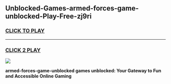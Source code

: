 
## Unblocked-Games-armed-forces-game-unblocked-Play-Free-zj9ri
<h3>
<a href="https://premium76.site?title=armed-forces-game-unblocked&ref=17A">CLICK TO PLAY</a></h3>
<hr>

<h3>
<a href="https://premium76.site?title=armed-forces-game-unblocked&ref=17A">CLICK 2 PLAY</a>
  
</h3>

<a href="https://premium76.site?title=armed-forces-game-unblocked&ref=17A"><img src="https://clearcache.store/games.png"></a>


**armed-forces-game-unblocked games unblocked: Your Gateway to Fun and Accessible Online Gaming**

